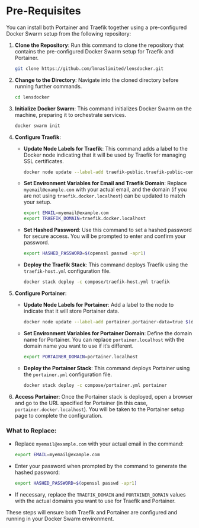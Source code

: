 # Pre-Requisites
You can install both Portainer and Traefik together using a pre-configured Docker Swarm setup from the following repository:

1. **Clone the Repository**:
   Run this command to clone the repository that contains the pre-configured Docker Swarm setup for Traefik and Portainer.
   ```bash
   git clone https://github.com/lmnaslimited/lensdocker.git
   ```

2. **Change to the Directory**:
   Navigate into the cloned directory before running further commands.
   ```bash
   cd lensdocker
   ```

3. **Initialize Docker Swarm**:
   This command initializes Docker Swarm on the machine, preparing it to orchestrate services.
   ```bash
   docker swarm init
   ```

4. **Configure Traefik**:
   - **Update Node Labels for Traefik**: This command adds a label to the Docker node indicating that it will be used by Traefik for managing SSL certificates.
     ```bash
     docker node update --label-add traefik-public.traefik-public-certificates=true $(docker info -f '{{.Swarm.NodeID}}')
     ```

   - **Set Environment Variables for Email and Traefik Domain**:
     Replace `myemail@example.com` with your actual email, and the domain (if you are not using `traefik.docker.localhost`) can be updated to match your setup.
     ```bash
     export EMAIL=myemail@example.com
     export TRAEFIK_DOMAIN=traefik.docker.localhost
     ```

   - **Set Hashed Password**: Use this command to set a hashed password for secure access. You will be prompted to enter and confirm your password.
     ```bash
     export HASHED_PASSWORD=$(openssl passwd -apr1)
     ```

   - **Deploy the Traefik Stack**: This command deploys Traefik using the `traefik-host.yml` configuration file.
     ```bash
     docker stack deploy -c compose/traefik-host.yml traefik
     ```

5. **Configure Portainer**:
   - **Update Node Labels for Portainer**: Add a label to the node to indicate that it will store Portainer data.
     ```bash
     docker node update --label-add portainer.portainer-data=true $(docker info -f '{{.Swarm.NodeID}}')
     ```

   - **Set Environment Variables for Portainer Domain**: Define the domain name for Portainer. You can replace `portainer.localhost` with the domain name you want to use if it’s different.
     ```bash
     export PORTAINER_DOMAIN=portainer.localhost
     ```

   - **Deploy the Portainer Stack**: This command deploys Portainer using the `portainer.yml` configuration file.
     ```bash
     docker stack deploy -c compose/portainer.yml portainer
     ```

6. **Access Portainer**:
   Once the Portainer stack is deployed, open a browser and go to the URL specified for Portainer (in this case, `portainer.docker.localhost`). You will be taken to the Portainer setup page to complete the configuration.

### What to Replace:
- Replace `myemail@example.com` with your actual email in the command:
  ```bash
  export EMAIL=myemail@example.com
  ```
- Enter your password when prompted by the command to generate the hashed password:
  ```bash
  export HASHED_PASSWORD=$(openssl passwd -apr1)
  ```
- If necessary, replace the `TRAEFIK_DOMAIN` and `PORTAINER_DOMAIN` values with the actual domains you want to use for Traefik and Portainer.

These steps will ensure both Traefik and Portainer are configured and running in your Docker Swarm environment.
<!--stackedit_data:
eyJoaXN0b3J5IjpbLTEwOTYxNzA2MDYsMTc1ODA1NTA1N119
-->